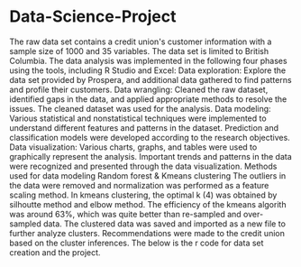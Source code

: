 # Data-Science-Project
The raw data set contains a credit union's customer information with a sample size of 1000 and 35 variables. The data set is limited to British Columbia.
The data analysis was implemented in the following four phases using the tools, including R Studio and Excel:
   Data exploration: Explore the data set provided by Prospera, and additional data gathered to find patterns and profile their customers.
   Data wrangling: Cleaned the raw dataset, identified gaps in the data, and applied appropriate methods to resolve the issues. The cleaned dataset was used for the analysis.
   Data modeling: Various statistical and nonstatistical techniques were implemented to understand different features and patterns in the dataset. Prediction and classification      models were developed according to the research objectives.
   Data visualization:
   Various charts, graphs, and tables were used to graphically represent the analysis. Important trends and patterns in the data were recognized and presented through the data        visualization.
Methods used for data modeling
Random forest &
Kmeans clustering
The outliers in the data were removed and normalization was performed as a feature scaling method. 
In kmeans clustering, the optimal k (4) was obtained by silhoutte method and elbow method. 
The efficiency of the kmeans algorith was around 63%, which was quite better than re-sampled and over-sampled data. 
The clustered data was saved and imported as a new file to further analyze clusters. 
Recommendations were made to the credit union based on the cluster inferences. 
The below is the r code for data set creation and the project. 



 
